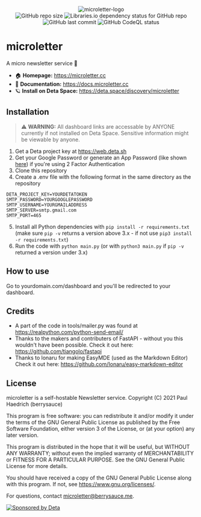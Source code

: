 <p align="center">
  <img src="https://i.ibb.co/wz12ysJ/githublogo-big.png" alt="microletter-logo" border="0">
  <br>
  <img alt="GitHub repo size" src="https://img.shields.io/github/repo-size/berrysauce/microletter">
  <img alt="Libraries.io dependency status for GitHub repo" src="https://img.shields.io/librariesio/github/berrysauce/microletter">
  <img alt="GitHub last commit" src="https://img.shields.io/github/last-commit/berrysauce/microletter">
  <img alt="GitHub CodeQL status" src="https://github.com/berrysauce/microletter/actions/workflows/codeql-analysis.yml/badge.svg">
</p>

# microletter
A micro newsletter service 📨

* 🏠 **Homepage:** https://microletter.cc
* 📘 **Documentation:** https://docs.microletter.cc
* 🪐 **Install on Deta Space:** https://deta.space/discovery/microletter

## Installation
> ⚠ **WARNING:** All dashboard links are accessable by ANYONE currently if not installed on Deta Space. Sensitive information might be viewable by anyone.
1. Get a Deta project key at https://web.deta.sh
2. Get your Google Password or generate an App Password (like shown [here](https://support.google.com/accounts/answer/185833?hl=en)) if you're using 2 Factor Authentication
3. Clone this repository
4. Create a .env file with the following format in the same directory as the repository
```
DETA_PROJECT_KEY=YOURDETATOKEN
SMTP_PASSWORD=YOURGOOGLEPASSWORD
SMTP_USERNAME=YOURGMAILADDRESS
SMTP_SERVER=smtp.gmail.com
SMTP_PORT=465
```
5. Install all Python dependencies with `pip install -r requirements.txt` (make sure `pip -v` returns a version above 3.x - if not use `pip3 install -r requirements.txt`)
6. Run the code with `python main.py` (or with `python3 main.py` if `pip -v` returned a version under 3.x)

## How to use
Go to yourdomain.com/dashboard and you'll be redirected to your dashboard.

## Credits
- A part of the code in tools/mailer.py was found at https://realpython.com/python-send-email/
- Thanks to the makers and contributers of FastAPI - without you this wouldn't have been possible. Check it out here: https://github.com/tiangolo/fastapi
- Thanks to lonaru for making EasyMDE (used as the Markdown Editor) Check it out here: https://github.com/Ionaru/easy-markdown-editor

## License
microletter is a self-hostable Newsletter service.
Copyright (C) 2021 Paul Haedrich (berrysauce)

This program is free software: you can redistribute it and/or modify
it under the terms of the GNU General Public License as published by
the Free Software Foundation, either version 3 of the License, or
(at your option) any later version.

This program is distributed in the hope that it will be useful,
but WITHOUT ANY WARRANTY; without even the implied warranty of
MERCHANTABILITY or FITNESS FOR A PARTICULAR PURPOSE.  See the
GNU General Public License for more details.

You should have received a copy of the GNU General Public License
along with this program.  If not, see <https://www.gnu.org/licenses/>.

For questions, contact microletter@berrysauce.me.

<a href="https://deta.sh/?ref=microletter" target="_blank"><img src="https://cdn.berrysauce.me/assets/deta-sponsor-banner.jpg" alt="Sponsored by Deta"></a>
